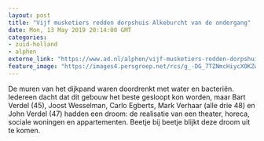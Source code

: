 ```yaml
---
layout: post
title: "Vijf musketiers redden dorpshuis Alkeburcht van de ondergang"
date: Mon, 13 May 2019 20:14:00 GMT
categories: 
- zuid-holland 
- alphen 
externe_link: "https://www.ad.nl/alphen/vijf-musketiers-redden-dorpshuis-alkeburcht-van-de-ondergang~aa34889d/"
feature_image: "https://images4.persgroep.net/rcs/g_-DG_7TZNmcHiycXOKZw5ur6RQ/diocontent/146666169/_fitwidth/400/?appId=21791a8992982cd8da851550a453bd7f&quality=0.7"
---
```


De muren van het dijkpand waren doordrenkt met water en bacteriën. Iedereen dacht dat dit gebouw het beste gesloopt kon worden, maar Bart Verdel (45), Joost Wesselman, Carlo Egberts, Mark Verhaar (alle drie 48) en John Verdel (47) hadden een droom: de realisatie van een theater, horeca, sociale woningen en appartementen. Beetje bij beetje blijkt deze droom uit te komen.
